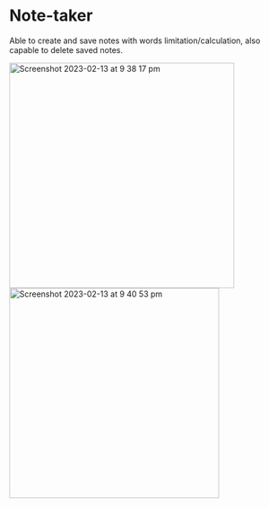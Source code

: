 # Note-taker

Able to create and save notes with words limitation/calculation, also capable to delete saved notes.

<img width="401" alt="Screenshot 2023-02-13 at 9 38 17 pm" src="https://user-images.githubusercontent.com/109340235/218436020-cf72ffd2-059f-4152-9038-25e28fe4a120.png">

<img width="374" alt="Screenshot 2023-02-13 at 9 40 53 pm" src="https://user-images.githubusercontent.com/109340235/218436476-f2e8d92f-f815-4680-8a0f-dbad3be15327.png">
